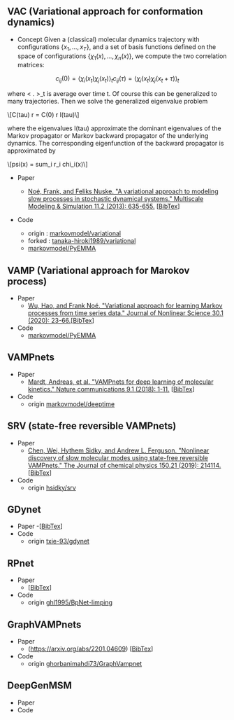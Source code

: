<script type="text/javascript" async src="https://cdnjs.cloudflare.com/ajax/libs/mathjax/2.7.1/MathJax.js?config=TeX-MML-AM_CHTML"></script>
<script type="text/x-mathjax-config">
 MathJax.Hub.Config({
 tex2jax: {
 inlineMath: [['$', '$'] ],
 displayMath: [["$$","$$"]]
 }
 });
</script>


## VAC (Variational approach for conformation dynamics) 
- Concept
 Given a (classical) molecular dynamics trajectory with configurations $\{x_1, ..., x_T\}$, and a set of basis functions defined on the space of configurations $\{\chi_1(x), \dots, \chi_n(x)\}$, we compute the two correlation matrices:

$$c_{ij}(0) = \langle \chi_i(x_t) \chi_j(x_t) \rangle_t c_{ij} (\tau) = \langle \chi_i(x_t) \chi_j(x_t+\tau) \rangle_t$$

where < . >_t is average over time t. Of course this can be generalized to many trajectories. Then we solve the generalized eigenvalue problem

\\[C(tau) r = C(0) r l(tau)\\]

where the eigenvalues l(tau) approximate the dominant eigenvalues of the Markov propagator or Markov backward propagator of the underlying dynamics. The corresponding eigenfunction of the backward propagator is approximated by

\\[psi(x) = sum_i r_i chi_i(x)\\]
- Paper
   - [Noé, Frank, and Feliks Nuske. "A variational approach to modeling slow processes in stochastic dynamical systems." Multiscale Modeling & Simulation 11.2 (2013): 635-655.](https://epubs.siam.org/doi/abs/10.1137/110858616?casa_token=uwxuLpLlceIAAAAA:eJ-FwlnByXP_kLhUA_xAEbi_AGrejTzaEuaXW3wM8Uq_GAkPw_KK3w1gdPqVO3WWY6DnE-baFOQW) \[[BibTex](https://scholar.googleusercontent.com/scholar.bib?q=info:RhTGZVmWE7UJ:scholar.google.com/&output=citation&scisdr=CgXkEEvhEJeMq7TiUXU:AAGBfm0AAAAAYknnSXW1wyMGIRm2SR6LtN8sa2wE3PeX&scisig=AAGBfm0AAAAAYknnSRp2gIsftp0CyOjZTbgoVfIFyPxE&scisf=4&ct=citation&cd=-1&hl=ja)\]

- Code 
  - origin :  [markovmodel/variational](https://github.com/markovmodel/variational)
  - forked : [tanaka-hiroki1989/variational](https://github.com/tanaka-hiroki1989/variational)
  - [markovmodel/PyEMMA](https://github.com/markovmodel/PyEMMA/tree/devel/pyemma)
## VAMP (Variational approach for Marokov process)
- Paper 
  - [Wu, Hao, and Frank Noé. "Variational approach for learning Markov processes from time series data." Journal of Nonlinear Science 30.1 (2020): 23-66.](https://link.springer.com/article/10.1007/s00332-019-09567-y)\[[BibTex](https://scholar.googleusercontent.com/scholar.bib?q=info:lFqWUORfdYEJ:scholar.google.com/&output=citation&scisdr=CgXkEEvhEJeMq7TtHvg:AAGBfm0AAAAAYknoBvg9-0MnwBBYw8z-zyOyYvoUaX1h&scisig=AAGBfm0AAAAAYknoBr-8uwhO_ozQlTzTL2iO78giH7Y1&scisf=4&ct=citation&cd=-1&hl=ja)\]
- Code 
  - [markovmodel/PyEMMA](https://github.com/markovmodel/PyEMMA/tree/devel/pyemma)

## VAMPnets
- Paper 
  - [Mardt, Andreas, et al. "VAMPnets for deep learning of molecular kinetics." Nature communications 9.1 (2018): 1-11.](https://www.nature.com/articles/s41467-017-02388-1)
  \[[BibTex](https://scholar.googleusercontent.com/scholar.bib?q=info:cdgg75wUJSYJ:scholar.google.com/&output=citation&scisdr=CgXkEEvhEJeMq7TsmrE:AAGBfm0AAAAAYknpgrFU35c_nqh1iymSeVHYftvRQCHg&scisig=AAGBfm0AAAAAYknpgiRKEcrSJWoNiwSJIN7WUzFMBlEo&scisf=4&ct=citation&cd=-1&hl=ja)\]
- Code 
  - origin [markovmodel/deeptime](https://github.com/markovmodel/deeptime)

## SRV (state-free reversible VAMPnets)
- Paper 
  - [Chen, Wei, Hythem Sidky, and Andrew L. Ferguson. "Nonlinear discovery of slow molecular modes using state-free reversible VAMPnets." The Journal of chemical physics 150.21 (2019): 214114.](https://aip.scitation.org/doi/abs/10.1063/1.5092521)\[[BibTex](https://scholar.googleusercontent.com/scholar.bib?q=info:E2D8TWgTxmoJ:scholar.google.com/&output=citation&scisdr=CgXkEEvhEJeMq7Ts20Q:AAGBfm0AAAAAYknpw0SMgn52dSDdQCWlFwEI3W4eUAu9&scisig=AAGBfm0AAAAAYknpw_SlbLByDIYPSNUuDtA27nePqo48&scisf=4&ct=citation&cd=-1&hl=ja)\]
- Code
  - origin [hsidky/srv](https://github.com/hsidky/srv)

## GDynet
- Paper
  -\[[BibTex]()\]
- Code
  - origin [txie-93/gdynet](https://github.com/txie-93/gdynet)

## RPnet
- Paper
  - \[[BibTex]()\]
- Code 
  - origin [ghl1995/BpNet-limping](https://github.com/ghl1995/BpNet-lumping)

## GraphVAMPnets
- Paper
  - (https://arxiv.org/abs/2201.04609)
  \[[BibTex]()\]
- Code
  - origin [ghorbanimahdi73/GraphVampnet](https://github.com/ghorbanimahdi73/GraphVampNet)

## DeepGenMSM
- Paper
- Code

